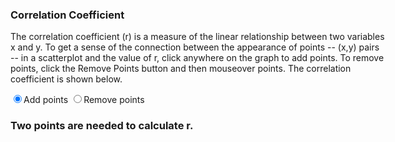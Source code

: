 
<script src="https://d3js.org/d3.v4.min.js"></script>



<div style="width: 600px">
	
<h3>Correlation Coefficient</h3>
	  
<p>The correlation coefficient (r) is a measure of the linear relationship
	  between two variables x and y. To get a sense of the connection between the
	  appearance of points -- (x,y) pairs --  in a scatterplot and the value of r,
	  click anywhere on the graph to add points. To remove points, click the Remove 
	  Points button and then mouseover points. The correlation coefficient is shown below.</p>
	  
</div>
	
<p>
<input type="radio" name="typeofaction" value="add" checked="true">Add points
<input type="radio" name="typeofaction" value="remove">Remove points
</p>
		
<h3 id="r">Two points are needed to calculate r.</h3>
	  
<script type="text/javascript">

  var action = "add";
	
//Width and height of svg
  var w = 600;
  var h = 400;
  var padding = 30;
			
// axis min / max
  var xmin = -50;
  var xmax = 50;
  var ymin = -30;
 mvar ymax = 30;
		
// Scale functions

  var xScale = d3.scaleLinear()
    .domain([xmin, xmax])
    .range([padding, w - padding * 2]);

  var yScale = d3.scaleLinear()
    .domain([ymin, ymax])
    .range([h - padding, padding]);
								 		 

// Axes
  var xAxis = d3.axisBottom()
    .scale(xScale).ticks(5);

  var yAxis = d3.axisLeft()
    .scale(yScale).ticks(5);

			//Create SVG element
			var svg = d3.select("div")
						.append("svg")
						.attr("width", w)
						.attr("height", h)
						.attr("x", "100");			
			
			
			//Create X axis
			svg.append("g")
				.attr("transform", `translate(0, ${yScale(0)})`)
				.call(xAxis);
			
			//Create Y axis
			svg.append("g")
				.attr("transform", `translate(${xScale(0)}, 0)`)
				.call(yAxis);
				
			//On radio button change, update styling
			d3.selectAll("input")
				.on("click", function() {
					action = d3.select(this).node().value;
			  });
				
			// Update stats function
			
			var updatestats = function() {
			
				var data = d3.selectAll("circle").data();
				
				if(data.length < 2) {
					d3.select("h3#r").text("Two points are needed to calculate r.");
					return;
					}
			      
			  x = data.map(d => d[0]);
			
				y = data.map(d => d[1]);	
				  
				Sxx = d3.sum(x.map(d => Math.pow(d-d3.mean(x), 2)));
			
				Sxy = d3.sum(x.map( (d, i) => (x[i]-d3.mean(x))*(y[i]-d3.mean(y))));
			
				Syy = d3.sum(y.map(d => Math.pow(d-d3.mean(y), 2)));
			
			  corrcoef = Sxy/(Math.sqrt(Sxx)*Math.sqrt(Syy));
			  
			  d3.select("h3#r").text(`r = ${corrcoef.toFixed(2)}`);
			}
			
			// Click behavior	
				
			svg.on("click", function() {
			
			if(action === "add") {

				// add a point

				var new_x = xScale.invert(d3.mouse(this)[0]);
				
				var new_y = yScale.invert(d3.mouse(this)[1]);
		
				svg.append("circle")
				    .data([[new_x, new_y]])
			      .attr("cx", d => xScale(d[0]))
			      .attr("cy", d => yScale(d[1]))
			      .attr("r", "5")
			      .attr("fill", "red")
			      .on("mouseover", function () {
							if (action === "remove") {
			          d3.select(this).remove();
			          updatestats();
			        }
						});  
			               
			 updatestats(); 
			  
			}		
		
		});
	

</script>
